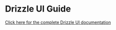 # Drizzle UI Guide

[Click here for the complete Drizzle UI documentation](https://www.drizzlenext.com/ui)